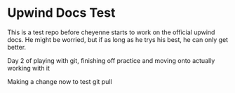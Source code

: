 # Upwind Docs Test

This is a test repo before cheyenne starts to work on the official upwind docs.
He might be worried, but if as long as he trys his best, he can only get better.

Day 2 of playing with git, finishing off practice and moving onto actually working with it

Making a change now to test git pull

